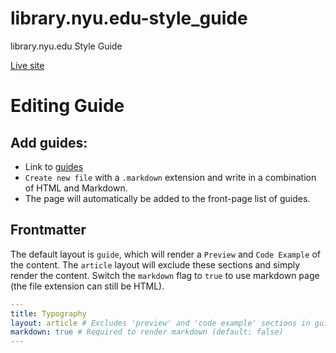 # library.nyu.edu-style_guide
library.nyu.edu Style Guide

[Live site](//nyulibraries.github.io/library.nyu.edu-style_guide/)


# Editing Guide

## Add guides:

* Link to [guides](https://github.com/NYULibraries/library.nyu.edu-style_guide/tree/gh-pages/_guides)
* `Create new file` with a `.markdown` extension and write in a combination of HTML and Markdown.
* The page will automatically be added to the front-page list of guides.

## Frontmatter

The default layout is `guide`, which will render a `Preview` and `Code Example` of the content.
The `article` layout will exclude these sections and simply render the content.
Switch the `markdown` flag to `true` to use markdown page (the file extension can still be HTML).

```yml
---
title: Typography
layout: article # Excludes 'preview' and 'code example' sections in guides (default: guide)
markdown: true # Required to render markdown (default: false)
---
```

